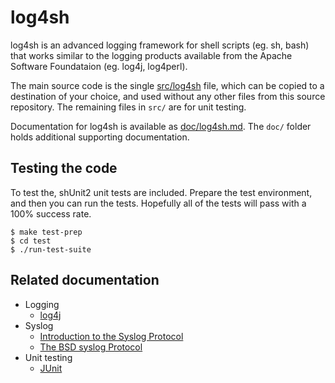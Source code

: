 # log4sh
log4sh is an advanced logging framework for shell scripts (eg. sh, bash) that
works similar to the logging products available from the Apache Software
Foundataion (eg. log4j, log4perl).

The main source code is the single [src/log4sh](src/log4sh) file, which can be
copied to a destination of your choice, and used without any other files from
this source repository. The remaining files in `src/` are for unit testing.

Documentation for log4sh is available as [doc/log4sh.md](doc/log4sh.md). The
`doc/` folder holds additional supporting documentation.

## Testing the code

To test the, shUnit2 unit tests are included. Prepare the test environment, and
then you can run the tests. Hopefully all of the tests will pass with a 100%
success rate.

```
$ make test-prep
$ cd test
$ ./run-test-suite
```

## Related documentation

- Logging
  - [log4j](http://logging.apache.org)
- Syslog
  - [Introduction to the Syslog Protocol](http://www.monitorware.com/Common/en/Articles/syslog-described.php)
  - [The BSD syslog Protocol](http://www.ietf.org/rfc/rfc3164.txt)
- Unit testing
  - [JUnit](http://www.junit.org)
